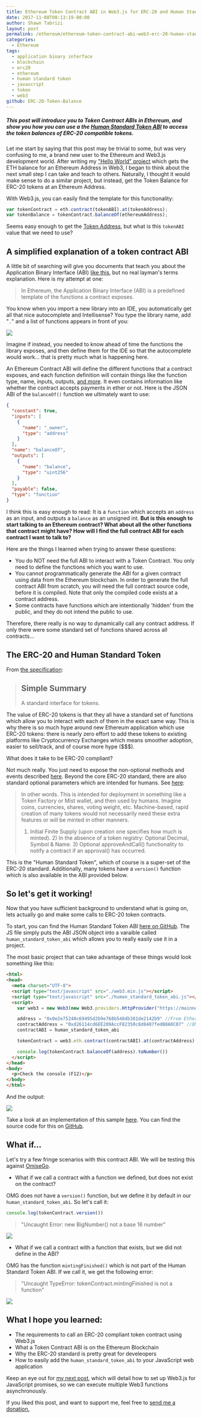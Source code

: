 ```yaml
---
title: Ethereum Token Contract ABI in Web3.js for ERC-20 and Human Standard Tokens
date: 2017-11-08T08:13:19-08:00
author: Shawn Tabrizi
layout: post
permalink: /ethereum/ethereum-token-contract-abi-web3-erc-20-human-standard-tokens/
categories:
  - Ethereum
tags:
  - application binary interface
  - blockchain
  - erc20
  - ethereum
  - human standard token
  - javascript
  - token
  - web3
github: ERC-20-Token-Balance
---
```


##### This post will introduce you to Token Contract ABIs in Ethereum, and show you how you can use a the [Human Standard Token ABI](https://github.com/shawntabrizi/ERC-20-Token-Balance/blob/master/human_standard_token_abi.js) to access the token balances of ERC-20 compatible tokens.

Let me start by saying that this post may be trivial to some, but was very confusing to me, a brand new user to the Ethereum and Web3.js development world. After writing my ["Hello World" project](https://shawntabrizi.com/crypto/ethereum-web3-js-hello-world-get-eth-balance-ethereum-address/) which gets the ETH balance for an Ethereum Address in Web3, I began to think about the next small step I can take and teach to others. Naturally, I thought it would make sense to do a similar project, but instead, get the Token Balance for ERC-20 tokens at an Ethereum Address.

With Web3.js, you can easily find the template for this functionality:

```javascript
var tokenContract = eth.contract(tokenABI).at(tokenAddress);
var tokenBalance = tokenContract.balanceOf(ethereumAddress);
```

Seems easy enough to get the [Token Address](https://etherscan.io/tokens), but what is this `tokenABI` value that we need to use?

## A simplified explanation of a token contract ABI

A little bit of searching will give you documents that teach you about the Application Binary Interface (ABI) [like this](https://solidity.readthedocs.io/en/develop/abi-spec.html), but no real layman's terms explanation. Here is my attempt at one:

> In Ethereum, the Application Binary Interface (ABI) is a predefined template of the functions a contract exposes.

You know when you import a new library into an IDE, you automatically get all that nice autocomplete and Intellisense? You type the library name, add "`.`" and a list of functions appears in front of you:

![](/assets/images/img_5a02bedd6be8c.png)

Imagine if instead, you needed to know ahead of time the functions the library exposes, and then define them for the IDE so that the autocomplete would work... that is pretty much what is happening here.

An Ethereum Contract ABI will define the different functions that a contract exposes, and each function definition will contain things like the function type, name, inputs, outputs, [and more](https://solidity.readthedocs.io/en/develop/abi-spec.html#json). It even contains information like whether the contract accepts payments in ether or not. Here is the JSON ABI of the `balanceOf()` function we ultimately want to use:

```json
{
  "constant": true,
  "inputs": [
    {
      "name": "_owner",
      "type": "address"
    }
  ],
  "name": "balanceOf",
  "outputs": [
    {
      "name": "balance",
      "type": "uint256"
    }
  ],
  "payable": false,
  "type": "function"
}
```

I think this is easy enough to read: It is a `function` which accepts an `address` as an input, and outputs a `balance` as an unsigned int. **But is this enough to start talking to an Ethereum contract? What about all the other functions that contract might have? How will I find the full contract ABI for each contract I want to talk to?**

Here are the things I learned when trying to answer these questions:

* You do NOT need the full ABI to interact with a Token Contract. You only need to define the functions which you want to use.
* You cannot programmatically generate the ABI for a given contract using data from the Ethereum blockchain. In order to generate the full contract ABI from scratch, you will need the full contract source code, before it is compiled. Note that only the compiled code exists at a contract address.
* Some contracts have functions which are intentionally 'hidden' from the public, and they do not intend the public to use.

Therefore, there really is no way to dynamically call any contract address. If only there were some standard set of functions shared across all contracts...

## The ERC-20 and Human Standard Token

From [the specification](https://github.com/ethereum/EIPs/blob/master/EIPS/eip-20-token-standard.md):

> ## Simple Summary
> 
> A standard interface for tokens.

The value of ERC-20 tokens is that they all have a standard set of functions which allow you to interact with each of them in the exact same way. This is why there is so much hype around new Ethereum application which use ERC-20 tokens: there is nearly zero effort to add these tokens to existing platforms like Cryptocurrency Exchanges which means smoother adoption, easier to sell/track, and of course more hype ($$$).

What does it take to be ERC-20 compliant?

Not much really. You just need to expose the non-optional methods and events described [here](https://github.com/ethereum/EIPs/blob/master/EIPS/eip-20-token-standard.md). Beyond the core ERC-20 standard, there are also standard optional parameters which are intended for humans. See [here](https://github.com/ConsenSys/Tokens):

> In other words. This is intended for deployment in something like a Token Factory or Mist wallet, and then used by humans. Imagine coins, currencies, shares, voting weight, etc. Machine-based, rapid creation of many tokens would not necessarily need these extra features or will be minted in other manners.
> 
> 1) Initial Finite Supply (upon creation one specifies how much is minted). 2) In the absence of a token registry: Optional Decimal, Symbol & Name. 3) Optional approveAndCall() functionality to notify a contract if an approval() has occurred.

This is the "Human Standard Token", which of course is a super-set of the ERC-20 standard. Additionally, many tokens have a `version()` function which is also available in the ABI provided below.

## So let's get it working!

Now that you have sufficient background to understand what is going on, lets actually go and make some calls to ERC-20 token contracts.

To start, you can find the Human Standard Token ABI [here on GitHub](https://github.com/shawntabrizi/ERC-20-Token-Balance/blob/master/human_standard_token_abi.js). The JS file simply puts the ABI JSON object into a varaible called `human_standard_token_abi` which allows you to really easily use it in a project.

The most basic project that can take advantage of these things would look something like this:

```html
<html>
<head>
  <meta charset="UTF-8">
  <script type="text/javascript" src="./web3.min.js"></script>
  <script type="text/javascript" src="./human_standard_token_abi.js"></script>
  <script>
    var web3 = new Web3(new Web3.providers.HttpProvider("https://mainnet.infura.io/<APIKEY>"));

    address = "0x0e2e75240c69495d2b9e768b548db381de2142b9" //From Etherscan
    contractAddress = "0xd26114cd6EE289AccF82350c8d8487fedB8A0C07" //OMG
    contractABI = human_standard_token_abi

    tokenContract = web3.eth.contract(contractABI).at(contractAddress)

    console.log(tokenContract.balanceOf(address).toNumber())
  </script>
</head>
<body>
  <p>Check the console (F12)</p>
</body>
</html>
```

And the output:

![](/assets/images/img_5a02b864c00dc.png)

Take a look at an implementation of this sample [here](https://shawntabrizi.com/ethbalance/erc20/). You can find the source code for this on [GitHub](https://github.com/shawntabrizi/ERC-20-Token-Balance).

## What if...

Let's try a few fringe scenarios with this contract ABI. We will be testing this against [OmiseGo](https://etherscan.io/token/OmiseGo?a=0x0e2e75240c69495d2b9e768b548db381de2142b9#readContract).

* What if we call a contract with a function we defined, but does not exist on the contract?

OMG does not have a `version()` function, but we define it by default in our `human_standard_token_abi`. So let's call it:

```javascript
console.log(tokenContract.version())
```

> "Uncaught Error: new BigNumber() not a base 16 number"

![](/assets/images/img_5a02ba10afdf7.png)

* What if we call a contract with a function that exists, but we did not define in the ABI?

OMG has the function `mintingFinished()` which is not part of the Human Standard Token ABI. If we call it, we get the following error:

> "Uncaught TypeError: tokenContract.mintingFinished is not a function"

![](/assets/images/img_5a02bad1835e2.png)

## What I hope you learned:

* The requirements to call an ERC-20 compliant token contract using Web3.js
* What a Token Contract ABI is on the Ethereum Blockchain
* Why the ERC-20 standard is pretty great for develeopers
* How to easily add the `human_standard_token_abi` to your JavaScript web application

Keep an eye out for [my next post](https://shawntabrizi.com/crypto/making-web3-js-work-asynchronously-javascript-promises-await/), which will detail how to set up Web3.js for JavaScript promises, so we can execute multiple Web3 functions asynchronously.

If you liked this post, and want to support me, feel free to [send me a donation.](https://shawntabrizi.com/donate/)

